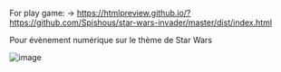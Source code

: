 For play game: -> https://htmlpreview.github.io/?https://github.com/Spishous/star-wars-invader/master/dist/index.html

Pour évènement numérique sur le thème de Star Wars

![image](https://github.com/Spishous/star-wars-invader/assets/53474519/addc4aac-a227-4ed9-a6a6-813315a675ef)
